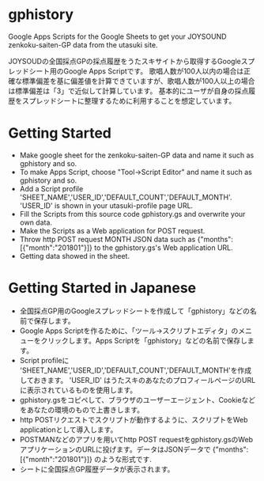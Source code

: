 # gphistory
Google Apps Scripts for the Google Sheets to get your JOYSOUND zenkoku-saiten-GP data from the utasuki site.

JOYSOUDの全国採点GPの採点履歴をうたスキサイトから取得するGoogleスプレッドシート用のGoogle Apps Scriptです。
歌唱人数が100人以内の場合は正確な標準偏差を基に偏差値を計算できていますが、歌唱人数が100人以上の場合は標準偏差は「3」で近似して計算しています。
基本的にユーザが自身の採点履歴をスプレッドシートに整理するために利用することを想定しています。


# Getting Started
* Make google sheet for the zenkoku-saiten-GP data and name it such as gphistory and so.
* To make Apps Script, choose "Tool->Script Editor" and name it such as gphistory and so.
* Add a Script profile 'SHEET_NAME','USER_ID','DEFAULT_COUNT','DEFAULT_MONTH'. 'USER_ID' is shown in your utasuki-profile page URL.
* Fill the Scripts from this source code gphistory.gs and overwrite your own data. 
* Make the Scripts as a Web application for POST request. 
* Throw http POST request MONTH JSON data such as {"months":[{"month":"201801"}]} to the gphistory.gs's Web application URL.
* Getting data showed in the sheet.

# Getting Started in Japanese
* 全国採点GP用のGoogleスプレッドシートを作成して「gphistory」などの名前で保存します。
* Google Apps Scriptを作るために、「ツール->スクリプトエディタ」のメニューをクリックします。Apps Scriptを「gphistory」などの名前で保存します。
* Script profileに 'SHEET_NAME','USER_ID','DEFAULT_COUNT','DEFAULT_MONTH'を作成しておきます。 'USER_ID' はうたスキのあなたのプロフィールページのURLに表示されているものを使用します。
* gphistory.gsをコピペして、ブラウザのユーザーエージェント、Cookieなどをあなたの環境のもので上書きします。 
* http POSTリクエストでスクリプトが動作するように、スクリプトをWeb applicationとして導入します。 
* POSTMANなどのアプリを用いてhttp POST requestをgphistory.gsのWebアプリケーションのURLに投げます。データはJSONデータで {"months":[{"month":"201801"}]} のような形式です.
* シートに全国採点GP履歴データが表示されます。

